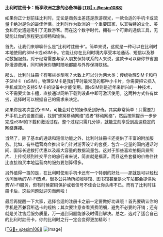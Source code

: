 **比利时註冊卡：畅享欧洲之旅的必备神器 [[TG💪+ @esim1088](https://t.me/s/esim1088)]**

如果你正计划前往比利时，无论是商务出差还是旅游观光，一款合适的手机卡或流量卡绝对是你的最佳伴侣。比利时作为欧洲的一个重要国家，以其独特的文化、美食和历史遗迹吸引了无数游客。而在这个数字时代，拥有一个可靠的通信工具，无疑能让你的旅程更加顺畅和愉快。

首先，让我们来聊聊什么是“比利时註冊卡”。简单来说，这就是一种可以在比利时本地使用的SIM卡或eSIM卡。它能让你在比利时境内享受本地通话、短信以及移动数据服务。对于经常需要与家人朋友保持联系的人来说，这款卡可以帮你节省国际漫游费用，同时确保你随时随地都能与外界保持联络。

那么，比利时註冊卡有哪些类型呢？大致上可以分为两大类：传统物理SIM卡和电子SIM卡（eSIM）。物理SIM卡是我们平时最常见的那种小卡片，你需要把它插入手机或其他支持SIM卡的设备中才能使用。而eSIM则是近年来新兴的一种技术，它不需要实体卡槽，直接通过网络下载到设备中即可激活使用。这两种方式各有优劣，选择时可以根据自己的需求来决定。

如果你是初次尝试eSIM，可能会对它的操作感到好奇。其实非常简单！只需要打开手机上的设置页面，找到“蜂窝移动网络”或者“移动网络”，然后按照提示一步步完成eSIM的下载和激活过程。整个过程只需几分钟，就能立刻享受到高速稳定的网络连接。

当然了，除了基本的通话和短信功能之外，比利时註冊卡还提供了丰富的附加服务。比如，有些运营商会推出专门针对游客设计的套餐，包含一定量的国内通话时间、国际长途拨打优惠以及超大容量的数据流量包。这对于那些喜欢拍摄风景照片、上传视频到社交平台的旅行者来说，简直就是福音。而且这些套餐的价格往往比直接购买本地运营商的服务要划算得多。

另外值得一提的是，在比利时使用手机卡还有一个特别的好处——那就是可以轻松访问当地的Wi-Fi热点。很多公共场所如咖啡馆、图书馆甚至是火车站都会提供免费Wi-Fi服务，但有时候密码保护或者信号不佳会让你头疼不已。而有了比利时註冊卡后，这些问题就迎刃而解啦！

最后再提醒一下大家，选择合适的注册卡之前一定要做好功课哦！首先要确认你的手机是否兼容所选卡的规格；其次要注意查看资费明细，避免不必要的开销；还有就是关注售后服务质量，万一遇到问题能够及时得到解决。总之，选对了适合自己的比利时註冊卡，你的比利时之行一定会变得更加精彩！

[[TG💪+ @esim1088](https://t.me/s/esim1088) ![Image](https://i.postimg.cc/4NQfJmqS/Snipaste-2025-05-13-00-14-12.png)]